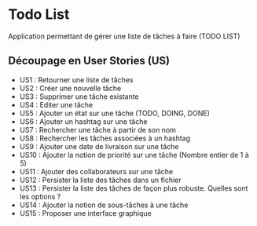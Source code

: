 # Todo List
Application permettant de gérer une liste de tâches à faire (TODO LIST)

## Découpage en User Stories (US)
 * US1  : Retourner une liste de tâches
 * US2  : Créer une nouvelle tâche
 * US3  : Supprimer une tâche existante
 * US4  : Editer une tâche
 * US5  : Ajouter un état sur une tâche (TODO, DOING, DONE)
 * US6  : Ajouter un hashtag sur une tâche
 * US7  : Rechercher une tâche à partir de son nom
 * US8  : Rechercher les tâches associées à un hashtag
 * US9  : Ajouter une date de livraison sur une tâche
 * US10 : Ajouter la notion de priorité sur une tâche (Nombre entier de 1 à 5)
 * US11 : Ajouter des collaborateurs sur une tâche
 * US12 : Persister la liste des tâches dans un fichier
 * US13 : Persister la liste des tâches de façon plus robuste. Quelles sont les options ?
 * US14 : Ajouter la notion de sous-tâches à une tâche
 * US15 : Proposer une interface graphique 
 